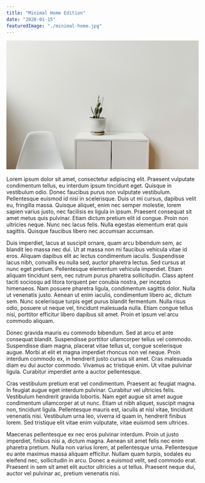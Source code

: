 ```yaml
---
title: "Minimal Home Edition"
date: "2020-01-15"
featuredImage: "./minimal-home.jpg"
---
```


![Minimal Home Edition](minimal-home.jpg)

Lorem ipsum dolor sit amet, consectetur adipiscing elit. Praesent vulputate condimentum tellus, eu interdum ipsum tincidunt eget. Quisque in vestibulum odio. Donec faucibus purus non vulputate vestibulum. Pellentesque euismod id nisi in scelerisque. Duis ut mi cursus, dapibus velit eu, fringilla massa. Quisque aliquet, enim nec semper molestie, lorem sapien varius justo, nec facilisis ex ligula in ipsum. Praesent consequat sit amet metus quis pulvinar. Etiam dictum pretium elit id congue. Proin non ultricies neque. Nunc nec lacus felis. Nulla egestas elementum erat quis sagittis. Quisque faucibus libero nec accumsan accumsan.

Duis imperdiet, lacus at suscipit ornare, quam arcu bibendum sem, ac blandit leo massa nec dui. Ut at massa non mi faucibus vehicula vitae id eros. Aliquam dapibus elit ac lectus condimentum iaculis. Suspendisse lacus nibh, convallis eu nulla sed, auctor pharetra lectus. Sed cursus at nunc eget pretium. Pellentesque elementum vehicula imperdiet. Etiam aliquam tincidunt sem, nec rutrum purus pharetra sollicitudin. Class aptent taciti sociosqu ad litora torquent per conubia nostra, per inceptos himenaeos. Nam posuere pharetra ligula, condimentum sagittis dolor. Nulla ut venenatis justo. Aenean ut enim iaculis, condimentum libero ac, dictum sem. Nunc scelerisque turpis eget purus blandit fermentum. Nulla risus odio, posuere ut neque vel, tincidunt malesuada nulla. Etiam congue tellus nisi, porttitor efficitur libero dapibus sit amet. Proin et ipsum vel arcu commodo aliquam.

Donec gravida mauris eu commodo bibendum. Sed at arcu et ante consequat blandit. Suspendisse porttitor ullamcorper tellus vel commodo. Suspendisse diam magna, placerat vitae tellus ut, congue scelerisque augue. Morbi at elit et magna imperdiet rhoncus non vel neque. Proin interdum commodo ex, in hendrerit justo cursus sit amet. Cras malesuada diam eu dui auctor commodo. Vivamus ac tristique enim. Ut vitae pulvinar ligula. Curabitur imperdiet ante a auctor pellentesque.

Cras vestibulum pretium erat vel condimentum. Praesent ac feugiat magna. In feugiat augue eget interdum pulvinar. Curabitur vel ultricies felis. Vestibulum hendrerit gravida lobortis. Nam eget augue sit amet augue condimentum ullamcorper at ut nunc. Etiam ut nibh aliquet, suscipit magna non, tincidunt ligula. Pellentesque mauris est, iaculis at nisl vitae, tincidunt venenatis nisi. Vestibulum urna leo, viverra id quam in, hendrerit finibus lorem. Sed tristique elit vitae enim vulputate, vitae euismod sem ultrices.

Maecenas pellentesque ex nec eros pulvinar interdum. Proin ut justo imperdiet, finibus nisi a, dictum magna. Aenean sit amet felis nec enim pharetra pretium. Nulla non varius lorem, at pellentesque urna. Pellentesque eu ante maximus massa aliquam efficitur. Nullam quam turpis, sodales eu eleifend nec, sollicitudin in arcu. Donec a euismod velit, sed commodo erat. Praesent in sem sit amet elit auctor ultricies a ut tellus. Praesent neque dui, auctor vel pulvinar ac, pretium venenatis nisi.
